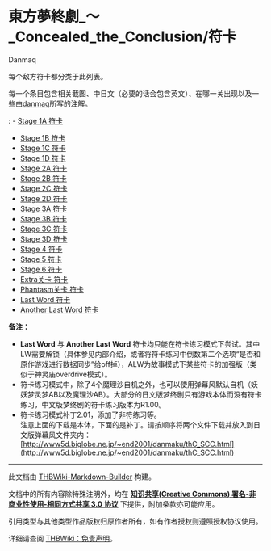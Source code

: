 # 東方夢終劇_～_Concealed_the_Conclusion/符卡

<!-- source html: G:\repos\THBWiki-Markdown-Builder\THBWikiMarkdown\Temp\main\e\ef\ns0%3A%E6%9D%B1%E6%96%B9%E5%A4%A2%E7%B5%82%E5%8A%87_%EF%BD%9E_Concealed_the_Conclusion%2F%E7%AC%A6%E5%8D%A1.html -->

Danmaq

  
每个敌方符卡都分类于此列表。
  
  
每一个条目包含相关截图、中日文（必要的话会包含英文）、在哪一关出现以及一些由[danmaq](./Danmaq.md)所写的注解。
  

: - [Stage 1A 符卡](./東方夢終劇_～_Concealed_the_Conclusion-符卡-Stage_1A.md)
- [Stage 1B 符卡](./東方夢終劇_～_Concealed_the_Conclusion-符卡-Stage_1B.md)
- [Stage 1C 符卡](./東方夢終劇_～_Concealed_the_Conclusion-符卡-Stage_1C.md)
- [Stage 1D 符卡](./東方夢終劇_～_Concealed_the_Conclusion-符卡-Stage_1D.md)
- [Stage 2A 符卡](./東方夢終劇_～_Concealed_the_Conclusion-符卡-Stage_2A.md)
- [Stage 2B 符卡](./東方夢終劇_～_Concealed_the_Conclusion-符卡-Stage_2B.md)
- [Stage 2C 符卡](./東方夢終劇_～_Concealed_the_Conclusion-符卡-Stage_2C.md)
- [Stage 2D 符卡](./東方夢終劇_～_Concealed_the_Conclusion-符卡-Stage_2D.md)
- [Stage 3A 符卡](./東方夢終劇_～_Concealed_the_Conclusion-符卡-Stage_3A.md)
- [Stage 3B 符卡](./東方夢終劇_～_Concealed_the_Conclusion-符卡-Stage_3B.md)
- [Stage 3C 符卡](./東方夢終劇_～_Concealed_the_Conclusion-符卡-Stage_3C.md)
- [Stage 3D 符卡](./東方夢終劇_～_Concealed_the_Conclusion-符卡-Stage_3D.md)
- [Stage 4 符卡](./東方夢終劇_～_Concealed_the_Conclusion-符卡-Stage_4.md)
- [Stage 5 符卡](./東方夢終劇_～_Concealed_the_Conclusion-符卡-Stage_5.md)
- [Stage 6 符卡](./東方夢終劇_～_Concealed_the_Conclusion-符卡-Stage_6.md)
- [Extra关卡 符卡](./東方夢終劇_～_Concealed_the_Conclusion-符卡-Extra.md)
- [Phantasm关卡 符卡](./東方夢終劇_～_Concealed_the_Conclusion-符卡-Phantasm.md)
- [Last Word 符卡](./東方夢終劇_～_Concealed_the_Conclusion-符卡-Last_Word.md)
- [Another Last Word 符卡](./東方夢終劇_～_Concealed_the_Conclusion-符卡-Another_Last_Word.md)


  
 **备注：** 
  

-  **Last Word** 与 **Another Last Word** 符卡均只能在符卡练习模式下尝试。其中LW需要解锁（具体参见内部介绍，或者将符卡练习中倒数第二个选项“是否和原作游戏进行数据同步”给off掉），ALW为故事模式下某些符卡的加强版（类似于神灵庙overdrive模式）。
- 符卡练习模式中，除了4个魔理沙自机之外，也可以使用弹幕风默认自机（妖妖梦灵梦AB以及魔理沙AB）。大部分的日文版梦终剧只有游戏本体而没有符卡练习，中文版梦终剧的符卡练习版本为R1.00。
- 符卡练习模式补丁2.01，添加了非符练习等。  
注意上面的下载是本体，下面的是补丁。请按顺序将两个文件下载并放入到日文版弹幕风文件夹内：[http://www5d.biglobe.ne.jp/~end2001/danmaku/thC_SCC.html](http://www5d.biglobe.ne.jp/~end2001/danmaku/thC_SCC.html)





---

此文档由 [THBWiki-Markdown-Builder](https://github.com/Delsin-Yu/THBWiki-Markdown-Builder) 构建。

文档中的所有内容除特殊注明外，均在 [**知识共享(Creative Commons) 署名-非商业性使用-相同方式共享 3.0 协议**](https://creativecommons.org/licenses/by-sa/3.0/deed.zh-hans) 下提供，附加条款亦可能应用。

引用类型与其他类型作品版权归原作者所有，如有作者授权则遵照授权协议使用。

详细请查阅 [THBWiki：免责声明](https://thbwiki.cc/THBWiki:%E5%85%8D%E8%B4%A3%E5%A3%B0%E6%98%8E)。

